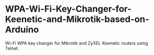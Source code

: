 # WPA-Wi-Fi-Key-Changer-for-Keenetic-and-Mikrotik-based-on-Arduino
 Wi-Fi WPA key changer for Mikrotik and ZyXEL Keenetic routers using Telnet.
